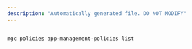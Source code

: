 ```yaml
---
description: "Automatically generated file. DO NOT MODIFY"
---
```


```cli

mgc policies app-management-policies list

```